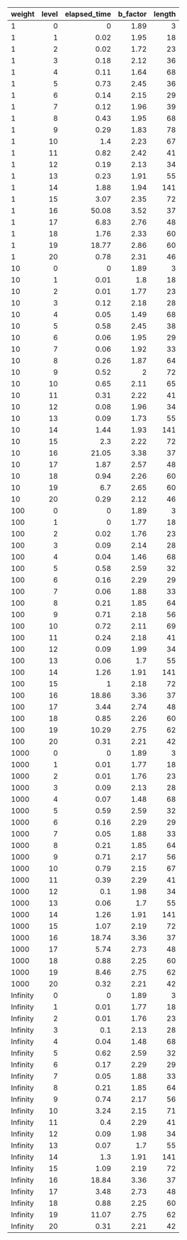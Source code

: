 | weight   |   level |   elapsed_time |   b_factor |   length |
|:---------|--------:|---------------:|-----------:|---------:|
| 1        |       0 |           0    |       1.89 |        3 |
| 1        |       1 |           0.02 |       1.95 |       18 |
| 1        |       2 |           0.02 |       1.72 |       23 |
| 1        |       3 |           0.18 |       2.12 |       36 |
| 1        |       4 |           0.11 |       1.64 |       68 |
| 1        |       5 |           0.73 |       2.45 |       36 |
| 1        |       6 |           0.14 |       2.15 |       29 |
| 1        |       7 |           0.12 |       1.96 |       39 |
| 1        |       8 |           0.43 |       1.95 |       68 |
| 1        |       9 |           0.29 |       1.83 |       78 |
| 1        |      10 |           1.4  |       2.23 |       67 |
| 1        |      11 |           0.82 |       2.42 |       41 |
| 1        |      12 |           0.19 |       2.13 |       34 |
| 1        |      13 |           0.23 |       1.91 |       55 |
| 1        |      14 |           1.88 |       1.94 |      141 |
| 1        |      15 |           3.07 |       2.35 |       72 |
| 1        |      16 |          50.08 |       3.52 |       37 |
| 1        |      17 |           6.83 |       2.76 |       48 |
| 1        |      18 |           1.76 |       2.33 |       60 |
| 1        |      19 |          18.77 |       2.86 |       60 |
| 1        |      20 |           0.78 |       2.31 |       46 |
| 10       |       0 |           0    |       1.89 |        3 |
| 10       |       1 |           0.01 |       1.8  |       18 |
| 10       |       2 |           0.01 |       1.77 |       23 |
| 10       |       3 |           0.12 |       2.18 |       28 |
| 10       |       4 |           0.05 |       1.49 |       68 |
| 10       |       5 |           0.58 |       2.45 |       38 |
| 10       |       6 |           0.06 |       1.95 |       29 |
| 10       |       7 |           0.06 |       1.92 |       33 |
| 10       |       8 |           0.26 |       1.87 |       64 |
| 10       |       9 |           0.52 |       2    |       72 |
| 10       |      10 |           0.65 |       2.11 |       65 |
| 10       |      11 |           0.31 |       2.22 |       41 |
| 10       |      12 |           0.08 |       1.96 |       34 |
| 10       |      13 |           0.09 |       1.73 |       55 |
| 10       |      14 |           1.44 |       1.93 |      141 |
| 10       |      15 |           2.3  |       2.22 |       72 |
| 10       |      16 |          21.05 |       3.38 |       37 |
| 10       |      17 |           1.87 |       2.57 |       48 |
| 10       |      18 |           0.94 |       2.26 |       60 |
| 10       |      19 |           6.7  |       2.65 |       60 |
| 10       |      20 |           0.29 |       2.12 |       46 |
| 100      |       0 |           0    |       1.89 |        3 |
| 100      |       1 |           0    |       1.77 |       18 |
| 100      |       2 |           0.02 |       1.76 |       23 |
| 100      |       3 |           0.09 |       2.14 |       28 |
| 100      |       4 |           0.04 |       1.46 |       68 |
| 100      |       5 |           0.58 |       2.59 |       32 |
| 100      |       6 |           0.16 |       2.29 |       29 |
| 100      |       7 |           0.06 |       1.88 |       33 |
| 100      |       8 |           0.21 |       1.85 |       64 |
| 100      |       9 |           0.71 |       2.18 |       56 |
| 100      |      10 |           0.72 |       2.11 |       69 |
| 100      |      11 |           0.24 |       2.18 |       41 |
| 100      |      12 |           0.09 |       1.99 |       34 |
| 100      |      13 |           0.06 |       1.7  |       55 |
| 100      |      14 |           1.26 |       1.91 |      141 |
| 100      |      15 |           1    |       2.18 |       72 |
| 100      |      16 |          18.86 |       3.36 |       37 |
| 100      |      17 |           3.44 |       2.74 |       48 |
| 100      |      18 |           0.85 |       2.26 |       60 |
| 100      |      19 |          10.29 |       2.75 |       62 |
| 100      |      20 |           0.31 |       2.21 |       42 |
| 1000     |       0 |           0    |       1.89 |        3 |
| 1000     |       1 |           0.01 |       1.77 |       18 |
| 1000     |       2 |           0.01 |       1.76 |       23 |
| 1000     |       3 |           0.09 |       2.13 |       28 |
| 1000     |       4 |           0.07 |       1.48 |       68 |
| 1000     |       5 |           0.59 |       2.59 |       32 |
| 1000     |       6 |           0.16 |       2.29 |       29 |
| 1000     |       7 |           0.05 |       1.88 |       33 |
| 1000     |       8 |           0.21 |       1.85 |       64 |
| 1000     |       9 |           0.71 |       2.17 |       56 |
| 1000     |      10 |           0.79 |       2.15 |       67 |
| 1000     |      11 |           0.39 |       2.29 |       41 |
| 1000     |      12 |           0.1  |       1.98 |       34 |
| 1000     |      13 |           0.06 |       1.7  |       55 |
| 1000     |      14 |           1.26 |       1.91 |      141 |
| 1000     |      15 |           1.07 |       2.19 |       72 |
| 1000     |      16 |          18.74 |       3.36 |       37 |
| 1000     |      17 |           5.74 |       2.73 |       48 |
| 1000     |      18 |           0.88 |       2.25 |       60 |
| 1000     |      19 |           8.46 |       2.75 |       62 |
| 1000     |      20 |           0.32 |       2.21 |       42 |
| Infinity |       0 |           0    |       1.89 |        3 |
| Infinity |       1 |           0.01 |       1.77 |       18 |
| Infinity |       2 |           0.01 |       1.76 |       23 |
| Infinity |       3 |           0.1  |       2.13 |       28 |
| Infinity |       4 |           0.04 |       1.48 |       68 |
| Infinity |       5 |           0.62 |       2.59 |       32 |
| Infinity |       6 |           0.17 |       2.29 |       29 |
| Infinity |       7 |           0.05 |       1.88 |       33 |
| Infinity |       8 |           0.21 |       1.85 |       64 |
| Infinity |       9 |           0.74 |       2.17 |       56 |
| Infinity |      10 |           3.24 |       2.15 |       71 |
| Infinity |      11 |           0.4  |       2.29 |       41 |
| Infinity |      12 |           0.09 |       1.98 |       34 |
| Infinity |      13 |           0.07 |       1.7  |       55 |
| Infinity |      14 |           1.3  |       1.91 |      141 |
| Infinity |      15 |           1.09 |       2.19 |       72 |
| Infinity |      16 |          18.84 |       3.36 |       37 |
| Infinity |      17 |           3.48 |       2.73 |       48 |
| Infinity |      18 |           0.88 |       2.25 |       60 |
| Infinity |      19 |          11.07 |       2.75 |       62 |
| Infinity |      20 |           0.31 |       2.21 |       42 |